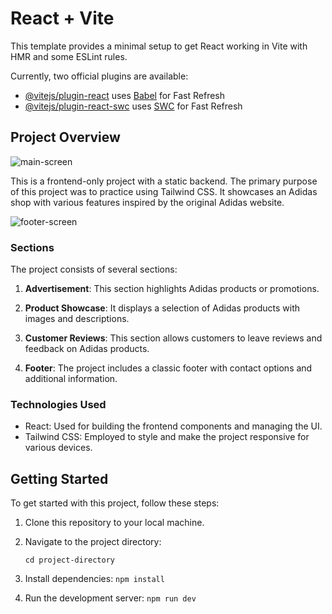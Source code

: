 # React + Vite

This template provides a minimal setup to get React working in Vite with HMR and some ESLint rules.

Currently, two official plugins are available:

- [@vitejs/plugin-react](https://github.com/vitejs/vite-plugin-react/blob/main/packages/plugin-react/README.md) uses [Babel](https://babeljs.io/) for Fast Refresh
- [@vitejs/plugin-react-swc](https://github.com/vitejs/vite-plugin-react-swc) uses [SWC](https://swc.rs/) for Fast Refresh

## Project Overview

![main-screen](https://github.com/xexraa/ShowMe/assets/121942715/230c70a7-a61d-4227-ac9b-57d956c4f626)

This is a frontend-only project with a static backend. The primary purpose of this project was to practice using Tailwind CSS. It showcases an Adidas shop with various features inspired by the original Adidas website.

![footer-screen](https://github.com/xexraa/ShowMe/assets/121942715/3f1b52c9-7f15-4870-ad50-2a4eeaad83d1)

### Sections

The project consists of several sections:

1. **Advertisement**: This section highlights Adidas products or promotions.
2. **Product Showcase**: It displays a selection of Adidas products with images and descriptions.

3. **Customer Reviews**: This section allows customers to leave reviews and feedback on Adidas products.

4. **Footer**: The project includes a classic footer with contact options and additional information.

### Technologies Used

- React: Used for building the frontend components and managing the UI.
- Tailwind CSS: Employed to style and make the project responsive for various devices.

## Getting Started

To get started with this project, follow these steps:

1. Clone this repository to your local machine.

2. Navigate to the project directory:

   `cd project-directory`

3. Install dependencies:
   `npm install`

4. Run the development server:
   `npm run dev`
